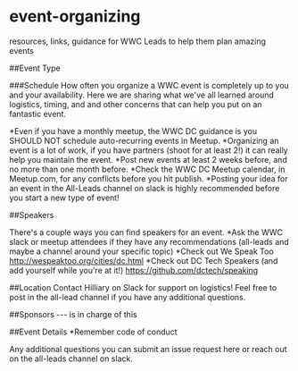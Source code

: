 # event-organizing
resources, links, guidance for WWC Leads to help them plan amazing events

##Event Type

###Schedule
How often you organize a WWC event is completely up to you and your availability. Here we are sharing what we've all learned around logistics, timing, and and other concerns that can help you put on an fantastic event.

*Even if you have a monthly meetup, the WWC DC guidance is you SHOULD NOT schedule auto-recurring events in Meetup.
*Organizing an event is a lot of work, if you have partners (shoot for at least 2!) it can really help you maintain the event.
*Post new events at least 2 weeks before, and no more than one month before.
*Check the WWC DC Meetup calendar, in Meetup.com, for any conflicts before you hit publish.
*Posting your idea for an event in the All-Leads channel on slack is highly recommended before you start a new type of event!

##Speakers

There's a couple ways you can find speakers for an event.
*Ask the WWC slack or meetup attendees if they have any recommendations (all-leads and maybe a channel around your specific topic)
*Check out We Speak Too http://wespeaktoo.org/cities/dc.html
*Check out DC Tech Speakers (and add yourself while you're at it!) https://github.com/dctech/speaking

##Location
Contact Hilliary on Slack for support on logistics! Feel free to post in the all-lead channel if you have any additional questions.

##Sponsors
--- is in charge of this

##Event Details
*Remember code of conduct

Any additional questions you can submit an issue request here or reach out on the all-leads channel on slack.

